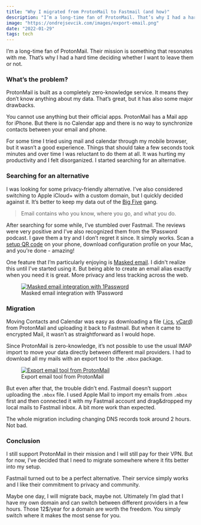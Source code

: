 ```yaml
---
title: "Why I migrated from ProtonMail to Fastmail (and how)"
description: "I’m a long-time fan of ProtonMail. That’s why I had a hard time deciding whether I want to leave them or not."
image: "https://ondrejsevcik.com/images/export-email.png"
date: "2022-01-29"
tags: tech
---
```


I’m a long-time fan of ProtonMail. Their mission is something that resonates with me. That’s why I had a hard time deciding whether I want to leave them or not.

### What’s the problem?

ProtonMail is built as a completely zero-knowledge service. It means they don’t know anything about my data. That’s great, but it has also some major drawbacks.

You cannot use anything but their official apps. ProtonMail has a Mail app for iPhone. But there is no Calendar app and there is no way to synchronize contacts between your email and phone.

For some time I tried using mail and calendar through my mobile browser, but it wasn’t a good experience. Things that should take a few seconds took minutes and over time I was reluctant to do them at all. It was hurting my productivity and I felt disorganized. I started searching for an alternative.

### Searching for an alternative

I was looking for some privacy-friendly alternative. I’ve also considered switching to Apple iCloud+ with a custom domain, but I quickly decided against it. It’s better to keep my data out of the [Big Five](https://en.wikipedia.org/wiki/Big_Tech) gang.

> Email contains who you know, where you go, and what you do.

After searching for some while, I’ve stumbled over Fastmail. The reviews were very positive and I’ve also recognized them from the 1Password podcast. I gave them a try and I don’t regret it since. It simply works. Scan a [setup QR code](https://www.fastmail.help/hc/en-us/articles/360058752834-Set-up-Fastmail-on-your-device) on your phone, download configuration profile on your Mac, and you're done - amazing!

One feature that I’m particularly enjoying is [Masked email](https://www.fastmail.com/1password/). I didn't realize this until I've started using it. But being able to create an email alias exactly when you need it is great. More privacy and less tracking across the web.

<figure>
  <a href="/images/masked-email.png" style="max-width: 450px;">
    <img src="/images/masked-email.png" alt="Masked email integration with 1Password"/>
  </a>
  <figcaption>Masked email integration with 1Password</figcaption>
</figure>

### Migration

Moving Contacts and Calendar was easy as downloading a file ([.ics](https://en.wikipedia.org/wiki/ICalendar), [vCard](https://en.wikipedia.org/wiki/VCard)) from ProtonMail and uploading it back to Fastmail. But when it came to encrypted Mail, it wasn’t as straightforward as I would hope.

Since ProtonMail is zero-knowledge, it’s not possible to use the usual IMAP import to move your data directly between different mail providers. I had to download all my mails with an export tool to the `.mbox` package.

<figure>
  <a href="/images/export-email.png" style="max-width: 450px;">
    <img src="/images/export-email.png" alt="Export email tool from ProtonMail"/>
  </a>
  <figcaption>Export email tool from ProtonMail</figcaption>
</figure>

But even after that, the trouble didn’t end. Fastmail doesn’t support uploading the `.mbox` file. I used Apple Mail to import my emails from `.mbox` first and then connected it with my Fastmail account and drag&dropped my local mails to Fastmail inbox. A bit more work than expected.

The whole migration including changing DNS records took around 2 hours. Not bad.

### Conclusion

I still support ProtonMail in their mission and I will still pay for their VPN. But for now, I’ve decided that I need to migrate somewhere where it fits better into my setup.

Fastmail turned out to be a perfect alternative. Their service simply works and I like their commitment to privacy and community.

Maybe one day, I will migrate back, maybe not. Ultimately I’m glad that I have my own domain and can switch between different providers in a few hours. Those 12$/year for a domain are worth the freedom. You simply switch where it makes the most sense for you.

